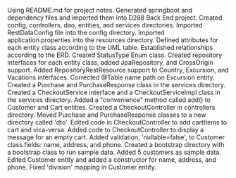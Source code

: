 Using README.md for project notes.
Generated springboot and dependency files and imported them into D288 Back End project.
Created config, controllers, dao, entities, and services directories.
Imported RestDataConfig file into the config directory.
Imported application.properties into the resources directory.
Defined attributes for each entity class according to the UML table. Established relationships according to the ERD.
Created StatusType Enum class.
Created repository interfaces for each entity class, added JpaRepository, and CrossOrigin support.
Added RepositoryRestResource support to Country, Excursion, and Vacations interfaces.
Corrected @Table name path on Excursion entity.
Created a Purchase and PurchaseResponse class in the services directory.
Created a CheckoutService interface and a CheckoutServiceImpl class in the services directory.
Added a "convenience" method called add() to Customer and Cart entities.
Created a CheckoutController in controllers directory.
Moved Purchase and PurchaseResponse classes to a new directory called 'dto'.
Edited code in CheckoutController to add cartItems to cart and vica-versa.
Added code to CheckoutController to display a message for an empty cart.
Added validation, 'nullable=false', to Customer class fields: name, address, and phone.
Created a bootstrap directory with a bootstrap class to run sample data.
Added 5 customers as sample data.
Edited Customer entity and added a constructor for name, address, and phone.
Fixed 'division' mapping in Customer entity.